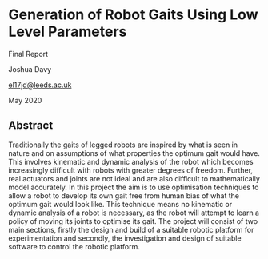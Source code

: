 # Generation of Robot Gaits Using Low Level Parameters

Final Report

Joshua Davy

el17jd@leeds.ac.uk

May 2020


## Abstract

Traditionally the gaits of legged robots are inspired by what is seen in nature and
on assumptions of what properties the optimum gait would have. This involves
kinematic and dynamic analysis of the robot which becomes increasingly difficult
with robots with greater degrees of freedom. Further, real actuators and joints
are not ideal and are also difficult to mathematically model accurately. In this
project the aim is to use optimisation techniques to allow a robot to develop its
own gait free from human bias of what the optimum gait would look like. This
technique means no kinematic or dynamic analysis of a robot is necessary, as
the robot will attempt to learn a policy of moving its joints to optimise its gait.
The project will consist of two main sections, firstly the design and build of
a suitable robotic platform for experimentation and secondly, the investigation
and design of suitable software to control the robotic platform.
